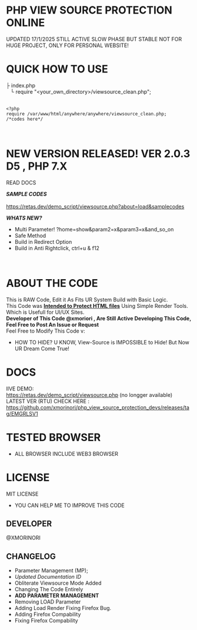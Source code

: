 # PHP VIEW SOURCE PROTECTION ONLINE
UPDATED 17/1/2025 STILL ACTIVE
SLOW PHASE BUT STABLE
NOT FOR HUGE PROJECT, ONLY FOR PERSONAL WEBSITE!

# QUICK HOW TO USE
├&nbsp;index.php <br>
&nbsp;&nbsp;&nbsp;└ require "<your_own_directory>/viewsource_clean.php";<br>
  <br>
```
<?php
require /var/www/html/anywhere/anywhere/viewsource_clean.php;
/*codes here*/
```
<br>

# NEW VERSION RELEASED! VER 2.0.3 D5 , PHP 7.X
READ DOCS<br>

*__SAMPLE CODES__*<br><br>
https://retas.dev/demo_script/viewsource.php?about=load&samplecodes<br>

*__WHATS NEW?__*<br>
+ Multi Parameter! ?home=show&param2=x&param3=x&and_so_on<br>
+ Safe Method
+ Build in Redirect Option
+ Build in Anti Rightclick, ctrl+u & f12
<br>

# ABOUT THE CODE
This is RAW Code, Edit it As Fits UR System Build with Basic Logic.<br>
This Code was <b><u>Intended to Protect HTML files</u></b> Using Simple Render Tools.
Which is Usefull for UI/UX Sites.<br>
<b> Developer of This Code @xmoriori , Are Still Active Developing This Code, Feel Free to Post An Issue or Request</b><br>
Feel Free to Modify This Code v:

+ HOW TO HIDE?
U KNOW, View-Source is IMPOSSIBLE to Hide! But Now UR Dream Come True!

# DOCS

lIVE DEMO:<br>
https://retas.dev/demo_script/viewsource.php (no longger available)<br>
LATEST VER (RTU) CHECK HERE :<br>
https://github.com/xmorinori/php_view_source_protection_devs/releases/tag/EMGRLSV1<br>

# TESTED BROWSER
+ ALL BROWSER INCLUDE WEB3 BROWSER

# LICENSE
MIT LICENSE
+ YOU CAN HELP ME TO IMPROVE THIS CODE

## DEVELOPER
@XMORINORI

## CHANGELOG
+ Parameter Management (MP);
+ *Updated Documentation ID*
+ Obliterate Viewsource Mode Added
+ Changing The Code Entirely
+ <b>ADD PARAMETER MANAGEMENT</B>
+ Removing LOAD Parameter
+ Adding Load Render Fixing Firefox Bug.
+ Adding Firefox Compability
+ Fixing Firefox Compability
